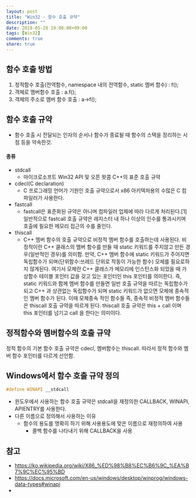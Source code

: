 ```yaml
---
layout: post
title: "Win32 - 함수 호출 규약"
description: ""
date: 2019-05-28 19:00:00+09:00
tags: [Win32]
comments: true
share: true
---
```


## 함수 호출 방법
1. 정적함수 호출(전역함수, namespace 내의 전역함수, static 멤버 함수) : f();
2. 객체로 멤버함수 호출 : a.f();
3. 객체의 주소로 멤버 함수 호출 : a->f();



## 함수 호출 규약

- 함수 호출 시 전달되는 인자의 순서나 함수가 종료될 때 함수의 스택을 정리하는 시점 등을 약속한것.

#### 종류

- stdcall
  - 마이크로소프트 Win32 API 및 오픈 왓콤 C++의 표준 호출 규약
- cdecl(C declaration)
  - C 프로그래밍 언어가 기원인 호출 규약으로서 x86 아키텍처용의 수많은 C 컴파일러가 사용한다.
- fastcall
  - fastcall은 표준화된 규약은 아니며 컴파일러 업체에 따라 다르게 처리된다.[1] 일반적으로 fastcall 호출 규약은 레지스터 내 하나 이상의 인수를 통과시키며 호출에 필요한 메모리 접근의 수를 줄인다.
- thiscall
  - C++ 멤버 함수의 호출 규약으로 비정적 멤버 함수를 호출하는데 사용된다.
  비정적이란 C++ 클래스의 멤버 함수를 만들 때 static 키워드를 주지않고 만든 경우(일반적인 경우)를 의미함.
  만약, C++ 멤버 함수에 static 키워드가 주어지면 독립함수가 되며(단위함수:쓰레드 단위로 작동이 가능한 함수) 모체를 필요로하지 않게된다.
  여기서 모체란 C++ 클래스가 메모리에 인스턴스화 되었을 때 가상함수 테이블 포인터 값을 갖고 있는 포인터인 this 포인터를 의미한다.
  즉, static 키워드와 함께 멤버 함수를 만들면 일반 호출 규약을 따르는 독립함수가 되고 C++ 과 상관없는 독립함수가 되며 
  static 키워드가 없으면 모체에 종속적인 멤버 함수가 된다. 
  이때 모체종속 적인 함수들 즉, 종속적 비정적 멤버 함수들은 thiscall 호출 규약을 따르게 된다. 
  thiscall 호출 규약은 this + call 이며 this 포인터를 넘기고 call 을 한다는 의미이다.



## 정적함수와 멤버함수의 호출 규약

정적 함수의 기본 함수 호출 규약은 cdecl, 멤버함수는 thiscall.
따라서 정적 함수와 멤버 함수 포인터를 다르게 선언함.



## Windows에서 함수 호출 규약 정의

```cpp
#define WINAPI __stdcall
```

- 윈도우에서 사용하는 함수 호출 규약은 stdcall을 재정의한 CALLBACK, WINAPI, APIENTRY를 사용한다.
- 다른 이름으로 정의해서 사용하는 이유
  - 함수의 용도를 명확히 하기 위해 사용용도에 맞은 이름으로 재정의하여 사용
    - 콜백 함수를 나타내기 위해 CALLBACK을 사용



## 참고

- https://ko.wikipedia.org/wiki/X86_%ED%98%B8%EC%B6%9C_%EA%B7%9C%EC%95%BD
- <https://docs.microsoft.com/en-us/windows/desktop/winprog/windows-data-types#winapi>
- 